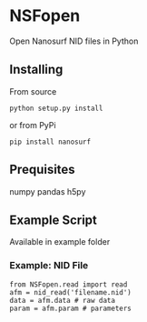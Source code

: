 # NSFopen
Open Nanosurf NID files in Python

## Installing
From source
```
python setup.py install
```
or from PyPi
```
pip install nanosurf
```

## Prequisites
numpy
pandas
h5py

## Example Script
Available in example folder

### Example: NID File
```
from NSFopen.read import read
afm = nid_read('filename.nid')
data = afm.data # raw data
param = afm.param # parameters
```
